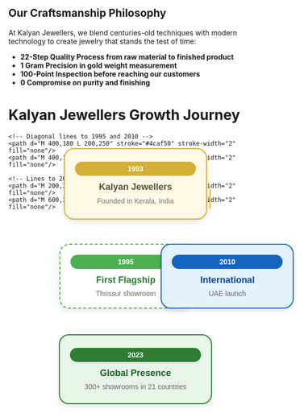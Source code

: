 

<style>
/* Light Theme */
[data-md-color-scheme="default"] h1, 
[data-md-color-scheme="default"] h2, 
[data-md-color-scheme="default"] h3, 
[data-md-color-scheme="default"] h4, 
[data-md-color-scheme="default"] h5, 
[data-md-color-scheme="default"] h6 {
    color: purple !important;
}

/* Dark Theme */
[data-md-color-scheme="slate"] h1, 
[data-md-color-scheme="slate"] h2, 
[data-md-color-scheme="slate"] h3, 
[data-md-color-scheme="slate"] h4, 
[data-md-color-scheme="slate"] h5, 
[data-md-color-scheme="slate"] h6 {
    color: rgb(245, 45, 5) !important;
}
</style>



## Our Craftsmanship Philosophy

At Kalyan Jewellers, we blend centuries-old techniques with modern technology to create jewelry that stands the test of time:

- **22-Step Quality Process from raw material to finished product**
- **1 Gram Precision in gold weight measurement**
- **100-Point Inspection before reaching our customers**
- **0 Compromise on purity and finishing**

# Kalyan Jewellers Growth Journey

<div style="font-family: Arial, sans-serif; max-width: 800px; margin: 0 auto; position: relative; height: 600px;">

  <!-- SVG Arrows -->
  <svg width="100%" height="100%" style="position: absolute; top: 0; left: 0; z-index: 0;">
    <!-- Vertical line from 1993 -->
    <path d="M 400,110 L 400,180" stroke="#d4af37" stroke-width="2" fill="none"/>
    
    <!-- Diagonal lines to 1995 and 2010 -->
    <path d="M 400,180 L 200,250" stroke="#4caf50" stroke-width="2" fill="none"/>
    <path d="M 400,180 L 600,250" stroke="#1565c0" stroke-width="2" fill="none"/>
    
    <!-- Lines to 2023 -->
    <path d="M 200,310 L 350,380" stroke="#4caf50" stroke-width="2" fill="none"/>
    <path d="M 600,310 L 450,380" stroke="#1565c0" stroke-width="2" fill="none"/>
  </svg>

  <!-- 1993 - Founding -->
  <div style="position: absolute; top: 30px; left: 50%; transform: translateX(-50%); width: 240px; padding: 25px 20px; background: #fff9e6; border-radius: 20px; box-shadow: 0 4px 8px rgba(0,0,0,0.1); border: 2px solid #d4af37; text-align: center;">
    <div style="background: #d4af37; color: white; padding: 6px 15px; border-radius: 20px; font-size: 14px; font-weight: bold; margin-bottom: 12px;">1993</div>
    <h3 style="margin: 0 0 8px; color: #5c4d3a; font-size: 18px;">Kalyan Jewellers</h3>
    <p style="margin: 0; color: #777; font-size: 14px; line-height: 1.4;">Founded in Kerala, India</p>
  </div>

  <!-- 1995 - First Flagship -->
  <div style="position: absolute; top: 220px; left: 20%; width: 220px; padding: 20px; background: white; border-radius: 20px; box-shadow: 0 4px 8px rgba(0,0,0,0.1); border: 2px dashed #4caf50; text-align: center;">
    <div style="background: #4caf50; color: white; padding: 6px 15px; border-radius: 20px; font-size: 14px; font-weight: bold; margin-bottom: 12px;">1995</div>
    <h3 style="margin: 0 0 8px; color: #2e7d32; font-size: 18px;">First Flagship</h3>
    <p style="margin: 0; color: #666; font-size: 14px;">Thrissur showroom</p>
  </div>

  <!-- 2010 - International -->
  <div style="position: absolute; top: 220px; left: 60%; width: 220px; padding: 20px; background: #e3f2fd; border-radius: 20px; box-shadow: 0 4px 8px rgba(0,0,0,0.1); border: 2px solid #1565c0; text-align: center;">
    <div style="background: #1565c0; color: white; padding: 6px 15px; border-radius: 20px; font-size: 14px; font-weight: bold; margin-bottom: 12px;">2010</div>
    <h3 style="margin: 0 0 8px; color: #0d47a1; font-size: 18px;">International</h3>
    <p style="margin: 0; color: #666; font-size: 14px;">UAE launch</p>
  </div>

  <!-- 2023 - Global Presence -->
  <div style="position: absolute; top: 400px; left: 50%; transform: translateX(-50%); width: 260px; padding: 25px 20px; background: #e8f5e9; border-radius: 20px; box-shadow: 0 4px 8px rgba(0,0,0,0.1); border: 2px solid #2e7d32; text-align: center;">
    <div style="background: #2e7d32; color: white; padding: 6px 15px; border-radius: 20px; font-size: 14px; font-weight: bold; margin-bottom: 12px;">2023</div>
    <h3 style="margin: 0 0 8px; color: #1b5e20; font-size: 18px;">Global Presence</h3>
    <p style="margin: 0; color: #666; font-size: 14px;">300+ showrooms in 21 countries</p>
  </div>
</div>

<style>
h1:hover, h2:hover, h3:hover h4:hover, h5:hover, h6:hover {
    opacity: 0.7; /* Dims the text when hovered */
    transition: opacity 0.3s ease-in-out;
    cursor: pointer;
}
</style>